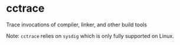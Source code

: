 # cctrace
Trace invocations of compiler, linker, and other build tools

Note: `cctrace` relies on `sysdig` which is only fully supported on Linux.
